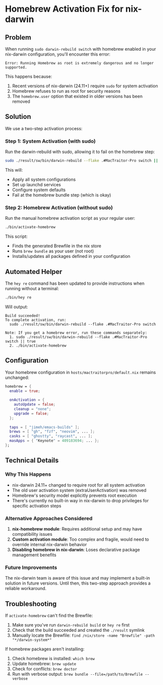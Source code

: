 # Homebrew Activation Fix for nix-darwin

## Problem

When running `sudo darwin-rebuild switch` with homebrew enabled in your nix-darwin configuration, you'll encounter this error:

```
Error: Running Homebrew as root is extremely dangerous and no longer supported.
```

This happens because:
1. Recent versions of nix-darwin (24.11+) require `sudo` for system activation
2. Homebrew refuses to run as root for security reasons
3. The `homebrew.user` option that existed in older versions has been removed

## Solution

We use a two-step activation process:

### Step 1: System Activation (with sudo)
Run the darwin-rebuild with sudo, allowing it to fail on the homebrew step:

```bash
sudo ./result/sw/bin/darwin-rebuild --flake .#MacTraitor-Pro switch || true
```

This will:
- Apply all system configurations
- Set up launchd services
- Configure system defaults
- Fail at the homebrew bundle step (which is okay)

### Step 2: Homebrew Activation (without sudo)
Run the manual homebrew activation script as your regular user:

```bash
./bin/activate-homebrew
```

This script:
- Finds the generated Brewfile in the nix store
- Runs `brew bundle` as your user (not root)
- Installs/updates all packages defined in your configuration

## Automated Helper

The `hey re` command has been updated to provide instructions when running without a terminal:

```bash
./bin/hey re
```

Will output:
```
Build succeeded!
To complete activation, run:
  sudo ./result/sw/bin/darwin-rebuild --flake .#MacTraitor-Pro switch

Note: If you get a homebrew error, run these commands separately:
  1. sudo ./result/sw/bin/darwin-rebuild --flake .#MacTraitor-Pro switch || true
  2. ./bin/activate-homebrew
```

## Configuration

Your homebrew configuration in `hosts/mactraitorpro/default.nix` remains unchanged:

```nix
homebrew = {
  enable = true;
  
  onActivation = {
    autoUpdate = false;
    cleanup = "none";
    upgrade = false;
  };
  
  taps = [ "jimeh/emacs-builds" ];
  brews = [ "gh", "fzf", "neovim", ... ];
  casks = [ "ghostty", "raycast", ... ];
  masApps = { "Keynote" = 409183694; ... };
};
```

## Technical Details

### Why This Happens
- nix-darwin 24.11+ changed to require root for all system activation
- The old user activation system (extraUserActivation) was removed
- Homebrew's security model explicitly prevents root execution
- There's currently no built-in way in nix-darwin to drop privileges for specific activation steps

### Alternative Approaches Considered
1. **nix-homebrew module**: Requires additional setup and may have compatibility issues
2. **Custom activation module**: Too complex and fragile, would need to override internal nix-darwin behavior
3. **Disabling homebrew in nix-darwin**: Loses declarative package management benefits

### Future Improvements
The nix-darwin team is aware of this issue and may implement a built-in solution in future versions. Until then, this two-step approach provides a reliable workaround.

## Troubleshooting

If `activate-homebrew` can't find the Brewfile:
1. Make sure you've run `darwin-rebuild build` or `hey re` first
2. Check that the build succeeded and created the `./result` symlink
3. Manually locate the Brewfile: `find /nix/store -name "Brewfile" -path "*/darwin-system*"`

If homebrew packages aren't installing:
1. Check homebrew is installed: `which brew`
2. Update homebrew: `brew update`
3. Check for conflicts: `brew doctor`
4. Run with verbose output: `brew bundle --file=/path/to/Brewfile --verbose`